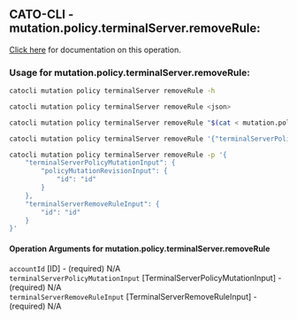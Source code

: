 
## CATO-CLI - mutation.policy.terminalServer.removeRule:
[Click here](https://api.catonetworks.com/documentation/#mutation-mutation.policy.terminalServer.removeRule) for documentation on this operation.

### Usage for mutation.policy.terminalServer.removeRule:

```bash
catocli mutation policy terminalServer removeRule -h

catocli mutation policy terminalServer removeRule <json>

catocli mutation policy terminalServer removeRule "$(cat < mutation.policy.terminalServer.removeRule.json)"

catocli mutation policy terminalServer removeRule '{"terminalServerPolicyMutationInput":{"policyMutationRevisionInput":{"id":"id"}},"terminalServerRemoveRuleInput":{"id":"id"}}'

catocli mutation policy terminalServer removeRule -p '{
    "terminalServerPolicyMutationInput": {
        "policyMutationRevisionInput": {
            "id": "id"
        }
    },
    "terminalServerRemoveRuleInput": {
        "id": "id"
    }
}'
```

#### Operation Arguments for mutation.policy.terminalServer.removeRule ####

`accountId` [ID] - (required) N/A    
`terminalServerPolicyMutationInput` [TerminalServerPolicyMutationInput] - (required) N/A    
`terminalServerRemoveRuleInput` [TerminalServerRemoveRuleInput] - (required) N/A    
